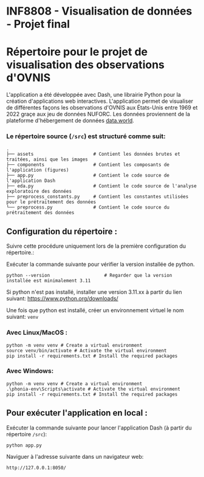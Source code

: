 # INF8808 - Visualisation de données - Projet final

# Répertoire pour le projet de visualisation des observations d'OVNIS

L'application a été développée avec Dash, une librairie Python pour la création d'applications web interactives. L'application permet de visualiser de
différentes façons les observations d'OVNIS aux États-Unis entre 1969 et 2022 graçe aux jeu de données NUFORC. Les données proviennent de la
plateforme d'hébergement de données [data.world](https://data.world/timothyrenner/ufo-sightings).

### Le répertoire source (`/src`) est structuré comme suit:

```
.
├── assets                      # Contient les données brutes et traitées, ainsi que les images
├── components                  # Contient les composants de l'application (figures)
├── app.py                      # Contient le code source de l'application Dash
├── eda.py                      # Contient le code source de l'analyse exploratoire des données
├── preprocess_constants.py     # Contient les constantes utilisées pour le prétraitement des données
└── preprocess.py               # Contient le code source du prétraitement des données
```

## Configuration du répertoire :

Suivre cette procédure uniquement lors de la première configuration du répertoire.:

Exécuter la commande suivante pour vérifier la version installée de python.

    python --version                    # Regarder que la version installée est minimalement 3.11

Si python n'est pas installé, installer une version 3.11.xx à partir du lien suivant: https://www.python.org/downloads/

Une fois que python est installé, créer un environnement virtuel le nom suivant: `venv`

### Avec Linux/MacOS :

    python -m venv venv # Create a virtual environment
    source venv/bin/activate # Activate the virtual environment
    pip install -r requirements.txt # Install the required packages

### Avec Windows:

    python -m venv venv # Create a virtual environment
    .\phonia-env\Scripts\activate # Activate the virtual environment
    pip install -r requirements.txt # Install the required packages

## Pour exécuter l'application en local :

Exécuter la commande suivante pour lancer l'application Dash (à partir du répertoire `/src`):

    python app.py

Naviguer à l'adresse suivante dans un navigateur web:

    http://127.0.0.1:8050/

